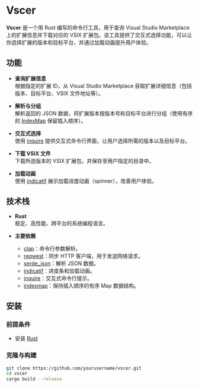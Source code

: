 # Vscer

**Vscer** 是一个用 Rust 编写的命令行工具，用于查询 Visual Studio Marketplace 上的扩展信息并下载对应的 VSIX 扩展包。该工具提供了交互式选择功能，可以让你选择扩展的版本和目标平台，并通过加载动画提升用户体验。

## 功能

- **查询扩展信息**  
  根据指定的扩展 ID，从 Visual Studio Marketplace 获取扩展详细信息（包括版本、目标平台、VSIX 文件地址等）。

- **解析与分组**  
  解析返回的 JSON 数据，将扩展版本按版本号和目标平台进行分组（使用有序的 [IndexMap](https://docs.rs/indexmap/latest/indexmap/) 保留插入顺序）。

- **交互式选择**  
  使用 [inquire](https://crates.io/crates/inquire) 提供交互式命令行界面，让用户选择所需的版本以及目标平台。

- **下载 VSIX 文件**  
  下载所选版本的 VSIX 扩展包，并保存至用户指定的目录中。

- **加载动画**  
  使用 [indicatif](https://crates.io/crates/indicatif) 展示加载进度动画（spinner），改善用户体验。

## 技术栈

- **Rust**  
  稳定、高性能、跨平台的系统编程语言。

- **主要依赖**
    - [clap](https://crates.io/crates/clap)：命令行参数解析。
    - [reqwest](https://crates.io/crates/reqwest)：同步 HTTP 客户端，用于发送网络请求。
    - [serde_json](https://crates.io/crates/serde_json)：解析 JSON 数据。
    - [indicatif](https://crates.io/crates/indicatif)：进度条和加载动画。
    - [inquire](https://crates.io/crates/inquire)：交互式命令行提示。
    - [indexmap](https://crates.io/crates/indexmap)：保持插入顺序的有序 Map 数据结构。

## 安装

### 前提条件

- 安装 [Rust](https://rustup.rs)

### 克隆与构建

```bash
git clone https://github.com/yourusername/vscer.git
cd vscer
cargo build --release
